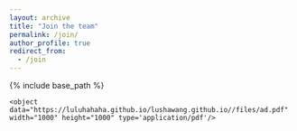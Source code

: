 ```yaml
---
layout: archive
title: "Join the team"
permalink: /join/
author_profile: true
redirect_from:
  - /join
---
```


{% include base_path %}

`<object data="https://luluhahaha.github.io/lushawang.github.io//files/ad.pdf" width="1000" height="1000" type='application/pdf'/>`
  
